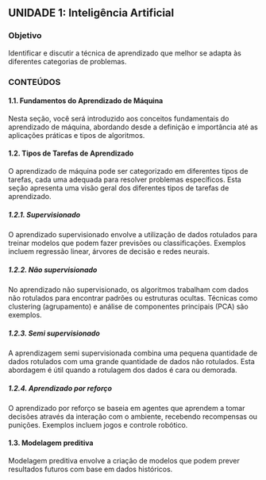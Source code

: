## UNIDADE 1: Inteligência Artificial

### Objetivo

Identificar e discutir a técnica de aprendizado que melhor se adapta às diferentes categorias de problemas.

### CONTEÚDOS

#### 1.1. Fundamentos do Aprendizado de Máquina

Nesta seção, você será introduzido aos conceitos fundamentais do aprendizado de máquina, abordando desde a definição e importância até as aplicações práticas e tipos de algoritmos. 

#### 1.2. Tipos de Tarefas de Aprendizado

O aprendizado de máquina pode ser categorizado em diferentes tipos de tarefas, cada uma adequada para resolver problemas específicos. Esta seção apresenta uma visão geral dos diferentes tipos de tarefas de aprendizado.

##### 1.2.1. Supervisionado

O aprendizado supervisionado envolve a utilização de dados rotulados para treinar modelos que podem fazer previsões ou classificações. Exemplos incluem regressão linear, árvores de decisão e redes neurais. 

##### 1.2.2. Não supervisionado

No aprendizado não supervisionado, os algoritmos trabalham com dados não rotulados para encontrar padrões ou estruturas ocultas. Técnicas como clustering (agrupamento) e análise de componentes principais (PCA) são exemplos.

##### 1.2.3. Semi supervisionado

A aprendizagem semi supervisionada combina uma pequena quantidade de dados rotulados com uma grande quantidade de dados não rotulados. Esta abordagem é útil quando a rotulagem dos dados é cara ou demorada. 

##### 1.2.4. Aprendizado por reforço

O aprendizado por reforço se baseia em agentes que aprendem a tomar decisões através da interação com o ambiente, recebendo recompensas ou punições. Exemplos incluem jogos e controle robótico. 

#### 1.3. Modelagem preditiva

Modelagem preditiva envolve a criação de modelos que podem prever resultados futuros com base em dados históricos. 
